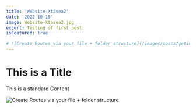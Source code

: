 ```yaml
---
title: 'Website-Xtasea2'
date: '2022-10-15'
image: Website-Xtasea2.jpg
excert: Testing of first post.
isFeatured: true

# ![Create Routes via your file + folder structure](/images/posts/geting-started/getting-started-nextjs.png)
---
```

# This is a Title
This is a standard Content

![Create Routes via your file + folder structure](Website-Xtasea2.jpg)